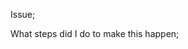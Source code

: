 <!--- Dear writer, please read the FaQ first or else we won't respond --->

Issue;


What steps did I do to make this happen;

